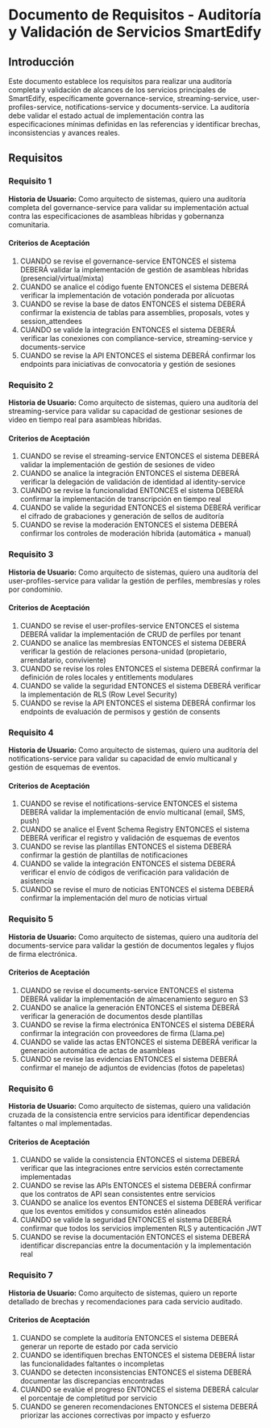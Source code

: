 # Documento de Requisitos - Auditoría y Validación de Servicios SmartEdify

## Introducción

Este documento establece los requisitos para realizar una auditoría completa y validación de alcances de los servicios principales de SmartEdify, específicamente governance-service, streaming-service, user-profiles-service, notifications-service y documents-service. La auditoría debe validar el estado actual de implementación contra las especificaciones mínimas definidas en las referencias y identificar brechas, inconsistencias y avances reales.

## Requisitos

### Requisito 1

**Historia de Usuario:** Como arquitecto de sistemas, quiero una auditoría completa del governance-service para validar su implementación actual contra las especificaciones de asambleas híbridas y gobernanza comunitaria.

#### Criterios de Aceptación

1. CUANDO se revise el governance-service ENTONCES el sistema DEBERÁ validar la implementación de gestión de asambleas híbridas (presencial/virtual/mixta)
2. CUANDO se analice el código fuente ENTONCES el sistema DEBERÁ verificar la implementación de votación ponderada por alícuotas
3. CUANDO se revise la base de datos ENTONCES el sistema DEBERÁ confirmar la existencia de tablas para assemblies, proposals, votes y session_attendees
4. CUANDO se valide la integración ENTONCES el sistema DEBERÁ verificar las conexiones con compliance-service, streaming-service y documents-service
5. CUANDO se revise la API ENTONCES el sistema DEBERÁ confirmar los endpoints para iniciativas de convocatoria y gestión de sesiones

### Requisito 2

**Historia de Usuario:** Como arquitecto de sistemas, quiero una auditoría del streaming-service para validar su capacidad de gestionar sesiones de video en tiempo real para asambleas híbridas.

#### Criterios de Aceptación

1. CUANDO se revise el streaming-service ENTONCES el sistema DEBERÁ validar la implementación de gestión de sesiones de video
2. CUANDO se analice la integración ENTONCES el sistema DEBERÁ verificar la delegación de validación de identidad al identity-service
3. CUANDO se revise la funcionalidad ENTONCES el sistema DEBERÁ confirmar la implementación de transcripción en tiempo real
4. CUANDO se valide la seguridad ENTONCES el sistema DEBERÁ verificar el cifrado de grabaciones y generación de sellos de auditoría
5. CUANDO se revise la moderación ENTONCES el sistema DEBERÁ confirmar los controles de moderación híbrida (automática + manual)

### Requisito 3

**Historia de Usuario:** Como arquitecto de sistemas, quiero una auditoría del user-profiles-service para validar la gestión de perfiles, membresías y roles por condominio.

#### Criterios de Aceptación

1. CUANDO se revise el user-profiles-service ENTONCES el sistema DEBERÁ validar la implementación de CRUD de perfiles por tenant
2. CUANDO se analice las membresías ENTONCES el sistema DEBERÁ verificar la gestión de relaciones persona-unidad (propietario, arrendatario, conviviente)
3. CUANDO se revise los roles ENTONCES el sistema DEBERÁ confirmar la definición de roles locales y entitlements modulares
4. CUANDO se valide la seguridad ENTONCES el sistema DEBERÁ verificar la implementación de RLS (Row Level Security)
5. CUANDO se revise la API ENTONCES el sistema DEBERÁ confirmar los endpoints de evaluación de permisos y gestión de consents

### Requisito 4

**Historia de Usuario:** Como arquitecto de sistemas, quiero una auditoría del notifications-service para validar su capacidad de envío multicanal y gestión de esquemas de eventos.

#### Criterios de Aceptación

1. CUANDO se revise el notifications-service ENTONCES el sistema DEBERÁ validar la implementación de envío multicanal (email, SMS, push)
2. CUANDO se analice el Event Schema Registry ENTONCES el sistema DEBERÁ verificar el registro y validación de esquemas de eventos
3. CUANDO se revise las plantillas ENTONCES el sistema DEBERÁ confirmar la gestión de plantillas de notificaciones
4. CUANDO se valide la integración ENTONCES el sistema DEBERÁ verificar el envío de códigos de verificación para validación de asistencia
5. CUANDO se revise el muro de noticias ENTONCES el sistema DEBERÁ confirmar la implementación del muro de noticias virtual

### Requisito 5

**Historia de Usuario:** Como arquitecto de sistemas, quiero una auditoría del documents-service para validar la gestión de documentos legales y flujos de firma electrónica.

#### Criterios de Aceptación

1. CUANDO se revise el documents-service ENTONCES el sistema DEBERÁ validar la implementación de almacenamiento seguro en S3
2. CUANDO se analice la generación ENTONCES el sistema DEBERÁ verificar la generación de documentos desde plantillas
3. CUANDO se revise la firma electrónica ENTONCES el sistema DEBERÁ confirmar la integración con proveedores de firma (Llama.pe)
4. CUANDO se valide las actas ENTONCES el sistema DEBERÁ verificar la generación automática de actas de asambleas
5. CUANDO se revise las evidencias ENTONCES el sistema DEBERÁ confirmar el manejo de adjuntos de evidencias (fotos de papeletas)

### Requisito 6

**Historia de Usuario:** Como arquitecto de sistemas, quiero una validación cruzada de la consistencia entre servicios para identificar dependencias faltantes o mal implementadas.

#### Criterios de Aceptación

1. CUANDO se valide la consistencia ENTONCES el sistema DEBERÁ verificar que las integraciones entre servicios estén correctamente implementadas
2. CUANDO se revise las APIs ENTONCES el sistema DEBERÁ confirmar que los contratos de API sean consistentes entre servicios
3. CUANDO se analice los eventos ENTONCES el sistema DEBERÁ verificar que los eventos emitidos y consumidos estén alineados
4. CUANDO se valide la seguridad ENTONCES el sistema DEBERÁ confirmar que todos los servicios implementen RLS y autenticación JWT
5. CUANDO se revise la documentación ENTONCES el sistema DEBERÁ identificar discrepancias entre la documentación y la implementación real

### Requisito 7

**Historia de Usuario:** Como arquitecto de sistemas, quiero un reporte detallado de brechas y recomendaciones para cada servicio auditado.

#### Criterios de Aceptación

1. CUANDO se complete la auditoría ENTONCES el sistema DEBERÁ generar un reporte de estado por cada servicio
2. CUANDO se identifiquen brechas ENTONCES el sistema DEBERÁ listar las funcionalidades faltantes o incompletas
3. CUANDO se detecten inconsistencias ENTONCES el sistema DEBERÁ documentar las discrepancias encontradas
4. CUANDO se evalúe el progreso ENTONCES el sistema DEBERÁ calcular el porcentaje de completitud por servicio
5. CUANDO se generen recomendaciones ENTONCES el sistema DEBERÁ priorizar las acciones correctivas por impacto y esfuerzo
